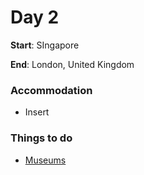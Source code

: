 # Day 2

**Start**: SIngapore

**End**: London, United Kingdom

### Accommodation

* Insert

### Things to do

* [Museums](/Museums)



